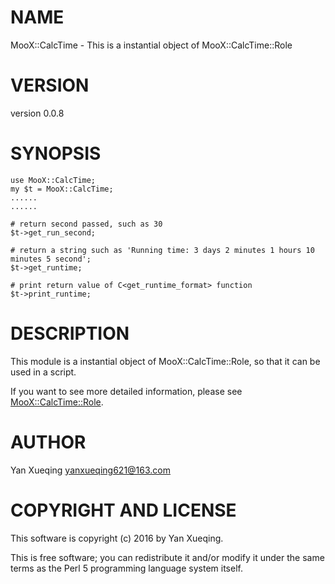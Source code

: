 # NAME

MooX::CalcTime - This is a instantial object of MooX::CalcTime::Role

# VERSION

version 0.0.8

# SYNOPSIS

    use MooX::CalcTime;
    my $t = MooX::CalcTime;
    ......
    ......

    # return second passed, such as 30
    $t->get_run_second;

    # return a string such as 'Running time: 3 days 2 minutes 1 hours 10 minutes 5 second';
    $t->get_runtime;

    # print return value of C<get_runtime_format> function
    $t->print_runtime;

# DESCRIPTION

This module is a instantial object of MooX::CalcTime::Role,
so that it can be used in a script.

If you want to see more detailed information,
please see [MooX::CalcTime::Role](https://metacpan.org/pod/MooX::CalcTime::Role).

# AUTHOR

Yan Xueqing <yanxueqing621@163.com>

# COPYRIGHT AND LICENSE

This software is copyright (c) 2016 by Yan Xueqing.

This is free software; you can redistribute it and/or modify it under
the same terms as the Perl 5 programming language system itself.

